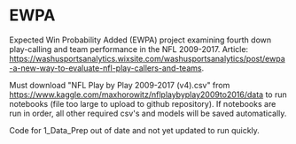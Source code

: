 # EWPA
Expected Win Probability Added (EWPA) project examining fourth down play-calling and team performance in the NFL 2009-2017.
Article: https://washusportsanalytics.wixsite.com/washusportsanalytics/post/ewpa-a-new-way-to-evaluate-nfl-play-callers-and-teams.

Must download "NFL Play by Play 2009-2017 (v4).csv" from https://www.kaggle.com/maxhorowitz/nflplaybyplay2009to2016/data to run notebooks (file too large to upload to github repository). If notebooks are run in order, all other required csv's and models will be saved automatically.

Code for 1_Data_Prep out of date and not yet updated to run quickly.

